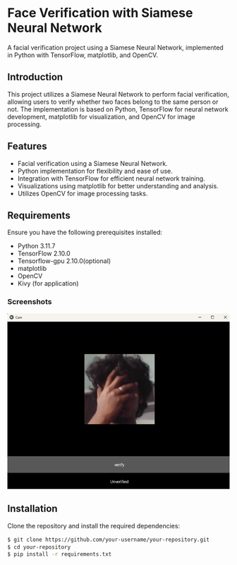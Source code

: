 # Face Verification with Siamese Neural Network

A facial verification project using a Siamese Neural Network, implemented in Python with TensorFlow, matplotlib, and OpenCV.


## Introduction

This project utilizes a Siamese Neural Network to perform facial verification, allowing users to verify whether two faces belong to the same person or not. The implementation is based on Python, TensorFlow for neural network development, matplotlib for visualization, and OpenCV for image processing.

## Features

- Facial verification using a Siamese Neural Network.
- Python implementation for flexibility and ease of use.
- Integration with TensorFlow for efficient neural network training.
- Visualizations using matplotlib for better understanding and analysis.
- Utilizes OpenCV for image processing tasks.

## Requirements

Ensure you have the following prerequisites installed:

- Python 3.11.7
- TensorFlow 2.10.0
- Tensorflow-gpu 2.10.0(optional)
- matplotlib 
- OpenCV
- Kivy (for application)
  
### Screenshots

![App Screenshot](app.png)

## Installation

Clone the repository and install the required dependencies:

```bash
$ git clone https://github.com/your-username/your-repository.git
$ cd your-repository
$ pip install -r requirements.txt


